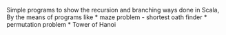 Simple programs to show the recursion and branching ways done in Scala, By the means of programs like
    * maze problem - shortest oath finder
    * permutation problem
    * Tower of Hanoi